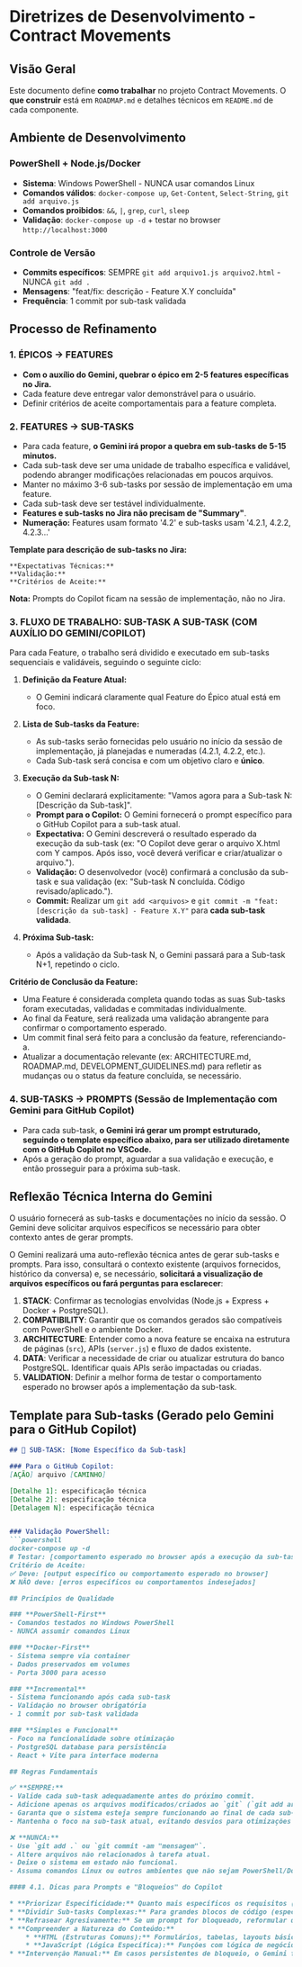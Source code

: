 # Diretrizes de Desenvolvimento - Contract Movements

## Visão Geral

Este documento define **como trabalhar** no projeto Contract Movements. O **que construir** está em `ROADMAP.md` e detalhes técnicos em `README.md` de cada componente.

## Ambiente de Desenvolvimento

### **PowerShell + Node.js/Docker**
- **Sistema**: Windows PowerShell - NUNCA usar comandos Linux
- **Comandos válidos**: `docker-compose up`, `Get-Content`, `Select-String`, `git add arquivo.js`
- **Comandos proibidos**: `&&`, `|`, `grep`, `curl`, `sleep`
- **Validação**: `docker-compose up -d` + testar no browser `http://localhost:3000`

### **Controle de Versão**
- **Commits específicos**: SEMPRE `git add arquivo1.js arquivo2.html` - NUNCA `git add .`
- **Mensagens**: "feat/fix: descrição - Feature X.Y concluída"
- **Frequência**: 1 commit por sub-task validada

## Processo de Refinamento

### **1. ÉPICOS → FEATURES**
- **Com o auxílio do Gemini, quebrar o épico em 2-5 features específicas no Jira.**
- Cada feature deve entregar valor demonstrável para o usuário.
- Definir critérios de aceite comportamentais para a feature completa.

### **2. FEATURES → SUB-TASKS**
- Para cada feature, **o Gemini irá propor a quebra em sub-tasks de 5-15 minutos.**
- Cada sub-task deve ser uma unidade de trabalho específica e validável, podendo abranger modificações relacionadas em poucos arquivos.
- Manter no máximo 3-6 sub-tasks por sessão de implementação em uma feature.
- Cada sub-task deve ser testável individualmente.
- **Features e sub-tasks no Jira não precisam de "Summary"**.
- **Numeração:** Features usam formato '4.2' e sub-tasks usam '4.2.1, 4.2.2, 4.2.3...'

**Template para descrição de sub-tasks no Jira:**
```
**Expectativas Técnicas:**
**Validação:**  
**Critérios de Aceite:**
```

**Nota:** Prompts do Copilot ficam na sessão de implementação, não no Jira.

### 3. FLUXO DE TRABALHO: SUB-TASK A SUB-TASK (COM AUXÍLIO DO GEMINI/COPILOT)

Para cada Feature, o trabalho será dividido e executado em sub-tasks sequenciais e validáveis, seguindo o seguinte ciclo:

1.  **Definição da Feature Atual:**
    * O Gemini indicará claramente qual Feature do Épico atual está em foco.

2.  **Lista de Sub-tasks da Feature:**
    * As sub-tasks serão fornecidas pelo usuário no início da sessão de implementação, já planejadas e numeradas (4.2.1, 4.2.2, etc.).
    * Cada Sub-task será concisa e com um objetivo claro e **único**.

3.  **Execução da Sub-task N:**
    * O Gemini declarará explicitamente: "Vamos agora para a Sub-task N: [Descrição da Sub-task]".
    * **Prompt para o Copilot:** O Gemini fornecerá o prompt específico para o GitHub Copilot para a sub-task atual.
    * **Expectativa:** O Gemini descreverá o resultado esperado da execução da sub-task (ex: "O Copilot deve gerar o arquivo X.html com Y campos. Após isso, você deverá verificar e criar/atualizar o arquivo.").
    * **Validação:** O desenvolvedor (você) confirmará a conclusão da sub-task e sua validação (ex: "Sub-task N concluída. Código revisado/aplicado.").
    * **Commit:** Realizar um `git add <arquivos>` e `git commit -m "feat: [descrição da sub-task] - Feature X.Y"` para **cada sub-task validada**.

4.  **Próxima Sub-task:**
    * Após a validação da Sub-task N, o Gemini passará para a Sub-task N+1, repetindo o ciclo.

**Critério de Conclusão da Feature:**
* Uma Feature é considerada completa quando todas as suas Sub-tasks foram executadas, validadas e commitadas individualmente.
* Ao final da Feature, será realizada uma validação abrangente para confirmar o comportamento esperado.
* Um commit final será feito para a conclusão da feature, referenciando-a.
* Atualizar a documentação relevante (ex: ARCHITECTURE.md, ROADMAP.md, DEVELOPMENT_GUIDELINES.md) para refletir as mudanças ou o status da feature concluída, se necessário.

### **4. SUB-TASKS → PROMPTS (Sessão de Implementação com Gemini para GitHub Copilot)**
- Para cada sub-task, **o Gemini irá gerar um prompt estruturado, seguindo o template específico abaixo, para ser utilizado diretamente com o GitHub Copilot no VSCode.**
- Após a geração do prompt, aguardar a sua validação e execução, e então prosseguir para a próxima sub-task.

## Reflexão Técnica Interna do Gemini

O usuário fornecerá as sub-tasks e documentações no início da sessão. O Gemini deve solicitar arquivos específicos se necessário para obter contexto antes de gerar prompts.

O Gemini realizará uma auto-reflexão técnica antes de gerar sub-tasks e prompts. Para isso, consultará o contexto existente (arquivos fornecidos, histórico da conversa) e, se necessário, **solicitará a visualização de arquivos específicos ou fará perguntas para esclarecer**:
1.  **STACK**: Confirmar as tecnologias envolvidas (Node.js + Express + Docker + PostgreSQL).
2.  **COMPATIBILITY**: Garantir que os comandos gerados são compatíveis com PowerShell e o ambiente Docker.
3.  **ARCHITECTURE**: Entender como a nova feature se encaixa na estrutura de páginas (`src`), APIs (`server.js`) e fluxo de dados existente.
4.  **DATA**: Verificar a necessidade de criar ou atualizar estrutura do banco PostgreSQL. Identificar quais APIs serão impactadas ou criadas.
5.  **VALIDATION**: Definir a melhor forma de testar o comportamento esperado no browser após a implementação da sub-task.

## Template para Sub-tasks (Gerado pelo Gemini para o GitHub Copilot)

```markdown
## 🎯 SUB-TASK: [Nome Específico da Sub-task]

### Para o GitHub Copilot:
[AÇÃO] arquivo [CAMINHO]

[Detalhe 1]: especificação técnica
[Detalhe 2]: especificação técnica
[Detalagem N]: especificação técnica


### Validação PowerShell:
```powershell
docker-compose up -d
# Testar: [comportamento esperado no browser após a execução da sub-task]
Critério de Aceite:
✅ Deve: [output específico ou comportamento esperado no browser]
❌ NÃO deve: [erros específicos ou comportamentos indesejados]

## Princípios de Qualidade

### **PowerShell-First**
- Comandos testados no Windows PowerShell
- NUNCA assumir comandos Linux

### **Docker-First**
- Sistema sempre via container
- Dados preservados em volumes
- Porta 3000 para acesso

### **Incremental**
- Sistema funcionando após cada sub-task
- Validação no browser obrigatória
- 1 commit por sub-task validada

### **Simples e Funcional**
- Foco na funcionalidade sobre otimização
- PostgreSQL database para persistência
- React + Vite para interface moderna

## Regras Fundamentais

✅ **SEMPRE:**
- Valide cada sub-task adequadamente antes do próximo commit.
- Adicione apenas os arquivos modificados/criados ao `git` (`git add arquivo.js`).
- Garanta que o sistema esteja sempre funcionando ao final de cada sub-task/commit.
- Mantenha o foco na sub-task atual, evitando desvios para otimizações prematuras.

❌ **NUNCA:**
- Use `git add .` ou `git commit -am "mensagem"`.
- Altere arquivos não relacionados à tarefa atual.
- Deixe o sistema em estado não funcional.
- Assuma comandos Linux ou outros ambientes que não sejam PowerShell/Docker.

#### 4.1. Dicas para Prompts e "Bloqueios" do Copilot

* **Priorizar Especificidade:** Quanto mais específicos os requisitos (IDs, classes CSS únicas, nomes de variáveis, lógica de negócios customizada), menor a chance de colisões com código público.
* **Dividir Sub-tasks Complexas:** Para grandes blocos de código (especialmente HTML de formulários complexos), pode ser mais eficaz pedir ao Copilot para gerar partes menores ou elementos específicos, e então montar o resultado final manualmente, se necessário.
* **Refrasear Agresivamente:** Se um prompt for bloqueado, reformular de forma diferente, alterando a estrutura da frase ou focando em aspectos mais nichados, é a primeira linha de defesa.
* **Compreender a Natureza do Conteúdo:**
    * **HTML (Estruturas Comuns):** Formulários, tabelas, layouts básicos são altamente padronizados e mais propensos a serem bloqueados. Nesses casos, a criação manual ou prompts *muito* detalhados com nomes e classes únicas são preferíveis.
    * **JavaScript (Lógica Específica):** Funções com lógica de negócios customizada, manipulação de dados específicos (com chaves únicas, como `newEntryData`), ou interações complexas tendem a ter menos "colisões genéricas" e o Copilot é mais eficaz.
* **Intervenção Manual:** Em casos persistentes de bloqueio, o Gemini fornecerá o código diretamente, permitindo a continuidade do desenvolvimento. O objetivo é sempre avançar.